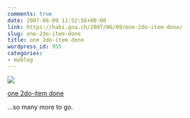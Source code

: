 ```yaml
---
comments: true
date: 2007-06-09 11:52:56+00:00
link: https://habi.gna.ch/2007/06/09/one-2do-item-done/
slug: one-2do-item-done
title: one 2do-item done
wordpress_id: 955
categories:
- moblog
---
```



 [![](https://static.flickr.com/1046/537133577_b55b3338f6_m.jpg)](https://www.flickr.com/photos/habi/537133577/)
   

 
  [one 2do-item done](https://www.flickr.com/photos/habi/537133577/)
    

 



...so many more to go.
  

